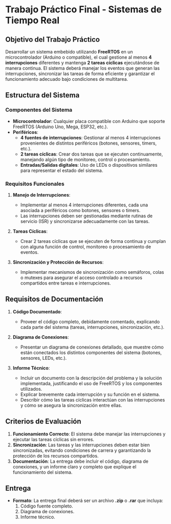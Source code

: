 
# Trabajo Práctico Final - Sistemas de Tiempo Real

## Objetivo del Trabajo Práctico
Desarrollar un sistema embebido utilizando **FreeRTOS** en un microcontrolador (Arduino o compatible), el cual gestione al menos **4 interrupciones** diferentes y mantenga **2 tareas cíclicas** ejecutándose de manera continua. El sistema deberá manejar los eventos que generan las interrupciones, sincronizar las tareas de forma eficiente y garantizar el funcionamiento adecuado bajo condiciones de multitarea.

## Estructura del Sistema

### Componentes del Sistema
- **Microcontrolador**: Cualquier placa compatible con Arduino que soporte FreeRTOS (Arduino Uno, Mega, ESP32, etc.).
- **Periféricos**:
  - **4 fuentes de interrupciones**: Gestionar al menos 4 interrupciones provenientes de distintos periféricos (botones, sensores, timers, etc.).
  - **2 tareas cíclicas**: Crear dos tareas que se ejecuten continuamente, manejando algún tipo de monitoreo, control o procesamiento.
  - **Entradas/Salidas digitales**: Uso de LEDs o dispositivos similares para representar el estado del sistema.

### Requisitos Funcionales
1. **Manejo de Interrupciones**:
   - Implementar al menos 4 interrupciones diferentes, cada una asociada a periféricos como botones, sensores o timers.
   - Las interrupciones deben ser gestionadas mediante rutinas de servicio (ISR) y sincronizarse adecuadamente con las tareas.

2. **Tareas Cíclicas**:
   - Crear 2 tareas cíclicas que se ejecuten de forma continua y cumplan con alguna función de control, monitoreo o procesamiento de eventos.

3. **Sincronización y Protección de Recursos**:
   - Implementar mecanismos de sincronización como semáforos, colas o mutexes para asegurar el acceso controlado a recursos compartidos entre tareas e interrupciones.

## Requisitos de Documentación
1. **Código Documentado**:
   - Proveer el código completo, debidamente comentado, explicando cada parte del sistema (tareas, interrupciones, sincronización, etc.).

2. **Diagrama de Conexiones**:
   - Presentar un diagrama de conexiones detallado, que muestre cómo están conectados los distintos componentes del sistema (botones, sensores, LEDs, etc.).

3. **Informe Técnico**:
   - Incluir un documento con la descripción del problema y la solución implementada, justificando el uso de FreeRTOS y los componentes utilizados.
   - Explicar brevemente cada interrupción y su función en el sistema.
   - Describir cómo las tareas cíclicas interactúan con las interrupciones y cómo se asegura la sincronización entre ellas.

## Criterios de Evaluación
1. **Funcionamiento Correcto**: El sistema debe manejar las interrupciones y ejecutar las tareas cíclicas sin errores.
2. **Sincronización**: Las tareas y las interrupciones deben estar bien sincronizadas, evitando condiciones de carrera y garantizando la protección de los recursos compartidos.
3. **Documentación**: La entrega debe incluir el código, diagrama de conexiones, y un informe claro y completo que explique el funcionamiento del sistema.

## Entrega
- **Formato**: La entrega final deberá ser un archivo **.zip** o **.rar** que incluya:
  1. Código fuente completo.
  2. Diagrama de conexiones.
  3. Informe técnico.

